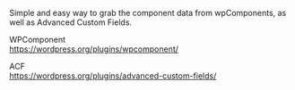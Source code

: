 Simple and easy way to grab the component data from wpComponents, as well as Advanced Custom Fields.

WPComponent
<br/>
https://wordpress.org/plugins/wpcomponent/

ACF
<br/>
https://wordpress.org/plugins/advanced-custom-fields/
